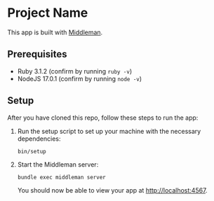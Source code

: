 # Project Name

This app is built with [Middleman].

[Middleman]: https://middlemanapp.com/

## Prerequisites

- Ruby 3.1.2 (confirm by running `ruby -v`)
- NodeJS 17.0.1 (confirm by running `node -v`)

## Setup

After you have cloned this repo, follow these steps to run the app:

1. Run the setup script to set up your machine with the necessary dependencies:

    ```
    bin/setup
    ```

1. Start the Middleman server:

    ```
    bundle exec middleman server
    ```

    You should now be able to view your app at <http://localhost:4567>.
